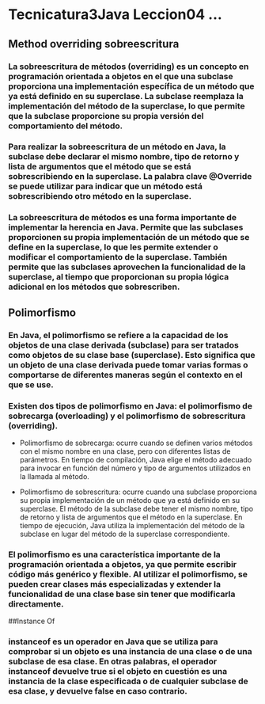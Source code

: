 # Tecnicatura3Java Leccion04 ... 
## Method overriding sobreescritura
### La sobreescritura de métodos (overriding) es un concepto en programación orientada a objetos en el que una subclase proporciona una implementación específica de un método que ya está definido en su superclase. La subclase reemplaza la implementación del método de la superclase, lo que permite que la subclase proporcione su propia versión del comportamiento del método.

### Para realizar la sobreescritura de un método en Java, la subclase debe declarar el mismo nombre, tipo de retorno y lista de argumentos que el método que se está sobrescribiendo en la superclase. La palabra clave @Override se puede utilizar para indicar que un método está sobrescribiendo otro método en la superclase.

### La sobreescritura de métodos es una forma importante de implementar la herencia en Java. Permite que las subclases proporcionen su propia implementación de un método que se define en la superclase, lo que les permite extender o modificar el comportamiento de la superclase. También permite que las subclases aprovechen la funcionalidad de la superclase, al tiempo que proporcionan su propia lógica adicional en los métodos que sobrescriben.

## Polimorfismo

### En Java, el polimorfismo se refiere a la capacidad de los objetos de una clase derivada (subclase) para ser tratados como objetos de su clase base (superclase). Esto significa que un objeto de una clase derivada puede tomar varias formas o comportarse de diferentes maneras según el contexto en el que se use.

### Existen dos tipos de polimorfismo en Java: el polimorfismo de sobrecarga (overloading) y el polimorfismo de sobrescritura (overriding).

- Polimorfismo de sobrecarga: ocurre cuando se definen varios métodos con el mismo nombre en una clase, pero con diferentes listas de parámetros. En tiempo de compilación, Java elige el método adecuado para invocar en función del número y tipo de argumentos utilizados en la llamada al método.

- Polimorfismo de sobrescritura: ocurre cuando una subclase proporciona su propia implementación de un método que ya está definido en su superclase. El método de la subclase debe tener el mismo nombre, tipo de retorno y lista de argumentos que el método en la superclase. En tiempo de ejecución, Java utiliza la implementación del método de la subclase en lugar del método de la superclase correspondiente.

### El polimorfismo es una característica importante de la programación orientada a objetos, ya que permite escribir código más genérico y flexible. Al utilizar el polimorfismo, se pueden crear clases más especializadas y extender la funcionalidad de una clase base sin tener que modificarla directamente.

##Instance Of

### instanceof es un operador en Java que se utiliza para comprobar si un objeto es una instancia de una clase o de una subclase de esa clase. En otras palabras, el operador instanceof devuelve true si el objeto en cuestión es una instancia de la clase especificada o de cualquier subclase de esa clase, y devuelve false en caso contrario.

